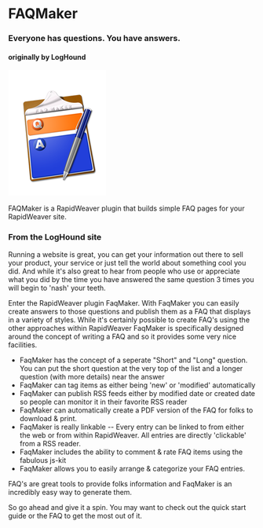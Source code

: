 # FAQMaker
### Everyone has questions. You have answers.
#### originally by LogHound

![FAQMaker Icon](https://raw.githubusercontent.com/yourhead/faqmaker/master/assets/icon_256.png)

FAQMaker is a RapidWeaver plugin that builds simple FAQ pages for your RapidWeaver site.

### From the LogHound site

Running a website is great, you can get your information out there to sell your product, your service or just tell the world about something cool you did.  And while it's also great to hear from people who use or appreciate what you did by the time you have answered the same question 3 times you will begin to 'nash' your teeth.

Enter the RapidWeaver plugin FaqMaker.  With FaqMaker you can easily create answers to those questions and publish them as a FAQ that displays in a variety of styles.   While it's certainly possible to create FAQ's using the other approaches within RapidWeaver FaqMaker is specifically designed around the concept of writing a FAQ and so it provides some very nice facilities.

 - FaqMaker has the concept of a seperate "Short" and "Long" question.  You can put the short question at the very top of the list and a longer question (with more details) near the answer
 - FaqMaker can tag items as either being 'new' or 'modified' automatically
 - FaqMaker can publish RSS feeds either by modified date or created date so people can monitor it in their favorite RSS reader
 - FaqMaker can automatically create a PDF version of the FAQ for folks to download & print.
 - FaqMaker is really linkable -- Every entry can be linked to from either the web or from within RapidWeaver. All entries are directly 'clickable' from a RSS reader.
 - FaqMaker includes the ability to comment & rate FAQ items using the fabulous js-kit
 - FaqMaker allows you to easily arrange & categorize your FAQ entries.

FAQ's are great tools to provide folks information and FaqMaker is an incredibly easy way to generate them.

So go ahead and give it a spin.  You may want to check out the quick start guide or the FAQ to get the most out of it. 
